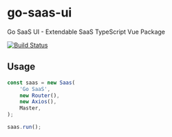 # go-saas-ui

Go SaaS UI - Extendable SaaS TypeScript Vue Package

[![Build Status](https://ci.loeffel.io/api/badges/loeffel-io/go-saas-ui/status.svg)](https://ci.loeffel.io/loeffel-io/go-saas-ui)

## Usage

```javascript
const saas = new Saas(
    'Go SaaS',
    new Router(),
    new Axios(),
    Master,
);

saas.run();
```
